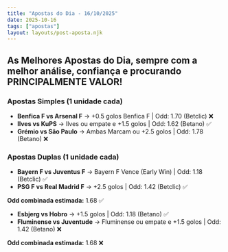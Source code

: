 ```yaml
---
title: "Apostas do Dia - 16/10/2025"
date: 2025-10-16
tags: ["apostas"]
layout: layouts/post-aposta.njk
---
```


## As Melhores Apostas do Dia, sempre com a melhor análise, confiança e procurando PRINCIPALMENTE VALOR!

### Apostas Simples (1 unidade cada)

- **Benfica F vs Arsenal F** → +0.5 golos Benfica F | Odd: 1.70 (Betclic) ❌
- **Ilves vs KuPS** → Ilves ou empate e +1.5 golos | Odd: 1.62 (Betano) ✅
- **Grémio vs São Paulo** → Ambas Marcam ou +2.5 golos | Odd: 1.78 (Betano) ❌


### Apostas Duplas (1 unidade cada)

- **Bayern F vs Juventus F** → Bayern F Vence (Early Win) | Odd: 1.18 (Betclic) ✅
- **PSG F vs Real Madrid F** → +2.5 golos | Odd: 1.42 (Betclic) ✅

**Odd combinada estimada:** 1.68 ✅

- **Esbjerg vs Hobro** → +1.5 golos | Odd: 1.18 (Betano) ✅
- **Fluminense vs Juventude** → Fluminense ou empate e +1.5 golos | Odd: 1.42 (Betano) ❌

**Odd combinada estimada:** 1.68 ❌


